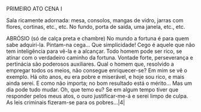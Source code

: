 PRIMEIRO ATO
CENA I

Sala ricamente adornada: mesa, consolos, mangas de vidro, jarras com flores, cortinas, etc.,
etc. No fundo, porta de saída, uma janela, etc., etc.

ABRÓSIO
(só de calça preta e chambre)
No mundo a fortuna é para quem sabe adquiri-la. Pintam-na cega... Que simplicidade! Cego é aquele que não tem inteligência para vê-la e a alcançar. Todo homem pode ser rico, se atinar com o verdadeiro caminho da fortuna. Vontade forte, perseverança e pertinácia são poderosos auxiliares. Qual o homem que, resolvido a empregar todos os meios, não consegue enriquecer-se? Em mim se vê o exemplo. Há oito anos, eu era pobre e miserável, e hoje sou rico, e mais ainda serei. E como não importa; no bom resultado está o mérito... Mas um dia pode tudo mudar. Oh, que temo eu? Se em algum tempo tiver que responder pelos meus atos, o ouro justificar-me-á e serei limpo de culpa. As leis criminais fizeram-se para os pobres…|4|